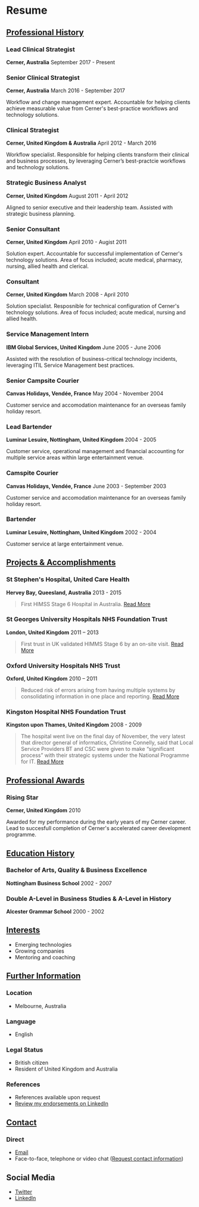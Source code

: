 # Resume

## [Professional History](#professionalhistory)

### Lead Clinical Strategist
**Cerner, Australia** 
September 2017 - Present

### Senior Clinical Strategist
**Cerner, Australia**
March 2016 - September 2017

Workflow and change management expert. Accountable for helping clients achieve measurable value from Cerner's best-practice workflows and technology solutions.

### Clinical Strategist
**Cerner, United Kingdom & Australia**
April 2012 - March 2016

Workflow specialist. Responsible for helping clients transform their clinical and business processes, by leveraging Cerner’s best-practcie workflows and technology solutions.

### Strategic Business Analyst
**Cerner, United Kingdom**
August 2011 - April 2012

Aligned to senior executive and their leadership team. Assisted with strategic business planning.

### Senior Consultant
**Cerner, United Kingdom**
April 2010 - Augist 2011

Solution expert. Accountable for successful implementation of Cerner's technology solutions. Area of focus included; acute medical, pharmacy, nursing, allied health and clerical.

###  Consultant
**Cerner, United Kingdom**
March 2008 - April 2010

Solution specialist. Resposnible for technical configuration of Cerner's technology solutions. Area of focus included; acute medical, nursing and allied health.

### Service Management Intern
**IBM Global Services, United Kingdom**
June 2005 - June 2006

Assisted with the resolution of business-critical technology incidents, leveraging ITIL Service Management best practices.

### Senior Campsite Courier
**Canvas Holidays, Vendée, France**
May 2004 - November 2004

Customer service and accomodation maintenance for an overseas family holiday resort.

### Lead Bartender
**Luminar Lesuire, Nottingham, United Kingdom**
2004 - 2005

Customer service, operational management and financial accounting for multiple service areas within large entertainment venue.

### Camspite Courier
**Canvas Holidays, Vendée, France**
June 2003 - September 2003

Customer service and accomodation maintenance for an overseas family holiday resort.

### Bartender
**Luminar Lesuire, Nottingham, United Kingdom**
2002 - 2004

Customer service at large entertainment venue.

## [Projects & Accomplishments](#projectsalaccomplishments)

### St Stephen's Hospital, United Care Health
**Hervey Bay, Queesland, Australia**
2013 - 2015

>  First HIMSS Stage 6 Hospital in Australia.
[Read More](http://www.himssanalyticsasia.org/about/pressRoom-pressrelease19.asp)

### St Georges University Hospitals NHS Foundation Trust
**London, United Kingdom**
2011 – 2013

> First trust in UK validated HIMMS Stage 6 by an on-site visit.
[Read More](https://www.stgeorges.nhs.uk/newsitem/st-georges-receives-national-accreditation-himss-stage-6/)

### Oxford University Hospitals NHS Trust
**Oxford, United Kingdom**
2010 – 2011

> Reduced risk of errors arising from having multiple systems by consolidating information in one place and reporting.
[Read More](http://www.ouh.nhs.uk/patient-guide/documents/epr-case-study.pdf)

### Kingston Hospital NHS Foundation Trust
**Kingston upon Thames, United Kingdom**
2008 - 2009

> The hospital went live on the final day of November, the very latest that director general of informatics, Christine Connelly, said that Local Service Providers BT and CSC were given to make “significant process” with their strategic systems under the National Programme for IT.
[Read More](https://www.digitalhealth.net/2009/12/kingston-hits-go-live-date-with-cerner/)

## [Professional Awards](#professionalawards)

### Rising Star
**Cerner, United Kingdom**
2010

Awarded for my performance during the early years of my Cerner career. Lead to succesfull completion of Cerner's accelerated career development programme.

## [Education History](#educationalhistory)

### Bachelor of Arts, Quality & Business Excellence
**Nottingham Business School**
2002 - 2007

### Double A-Level in Business Studies &  A-Level in History
**Alcester Grammar School**
2000 - 2002

## [Interests](#interests)

- Emerging technologies
- Growing companies
- Mentoring and coaching

## [Further Information](#furtherinformation)

### Location

- Melbourne, Australia

### Language

- English

### Legal Status

- British citizen
- Resident of United Kingdom and Australia

### References

- References available upon request
- [Review my endorsements on LinkedIn](https://www.linkedin.com/in/dalecraigwright/)

## [Contact](#contact)

### Direct

- [Email](mailto:dale@dalewright.com)
- Face-to-face, telephone or video chat ([Request contact information](mailto:dale@dalewright.com))

## Social Media

- [Twitter](https://www.twitter.com/dalecraigwright)
- [LinkedIn](https://linkedin.com/in/dalecraigwright)

